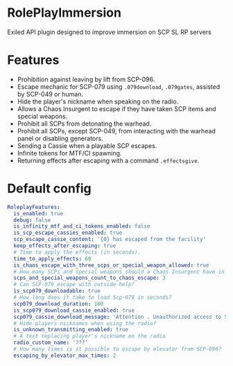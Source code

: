 # RolePlayImmersion
Exiled API plugin designed to improve immersion on SCP SL RP servers

# Features
- Prohibition against leaving by lift from SCP-096.
- Escape mechanic for SCP-079 using `.079download`, `.079gates`, assisted by SCP-049 or human.
- Hide the player's nickname when speaking on the radio.
- Allows a Chaos Insurgent to escape if they have taken SCP items and special weapons.
- Prohibit all SCPs from detonating the warhead.
- Prohibit all SCPs, except SCP-049, from interacting with the warhead panel or disabling generators.
- Sending a Cassie when a playable SCP escapes.
- Infinite tokens for MTF/CI spawning.
- Returning effects after escaping with a command `.effectsgive`.

# Default config
```yaml
RoleplayFeatures:
  is_enabled: true
  debug: false
  is_infinity_mtf_and_ci_tokens_enabled: false
  is_scp_escape_cassies_enabled: true
  scp_escape_cassie_content: '{0} has escaped from the facility'
  keep_effects_after_escaping: true
  # Time to apply the effects (in seconds).
  time_to_apply_effects: 60
  is_chaos_escape_with_three_scps_or_special_weapon_allowed: true
  # How many SCPs and special weapons should a Chaos Insurgent have in his inventory to escape?
  scps_and_special_weapons_count_to_chaos_escape: 3
  # Can SCP-079 escape with outside help?
  is_scp079_downloadable: true
  # How long does it take to load Scp-079 in seconds?
  scp079_download_duration: 100
  is_scp079_download_cassie_enabled: true
  scp079_cassie_download_message: 'Attention . Unauthorized access to SCP 0 7 9 containment chamber has been detected . Security check requires'
  # Hide players nicknames when using the radio?
  is_unknown_transmitting_enabled: true
  # A text replacing player's nickname on the radio
  radio_custom_name: '???'
  # How many times is it possible to escape by elevator from SCP-096?
  escaping_by_elevator_max_times: 2
```
